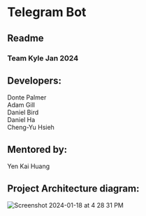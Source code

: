 # Telegram Bot
## Readme
### Team Kyle Jan 2024
## Developers:
Donte Palmer<br />
Adam Gill<br />
Daniel Bird<br />
Daniel Ha<br />
Cheng-Yu Hsieh<br />

## Mentored by:
Yen Kai Huang

## Project Architecture diagram:
![Screenshot 2024-01-18 at 4 28 31 PM](https://github.com/adam-gill/tg_trading_bot/assets/81604772/6ee6ef67-48ab-4f44-90d9-6cfe0a311376)

